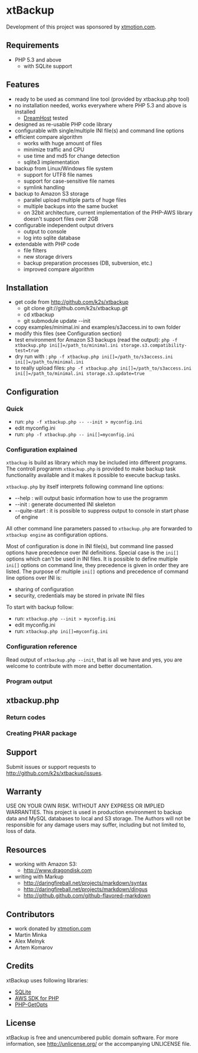 xtBackup
========

Development of this project was sponsored by [xtmotion.com](http://www.xtmotion.com).

Requirements
------------

* PHP 5.3 and above
  * with SQLite support

Features
--------

* ready to be used as command line tool (provided by xtbackup.php tool)
* no installation needed, works everywhere where PHP 5.3 and above is installed
  * [DreamHost](http://www.dreamhost.com/) tested
* designed as re-usable PHP code library
* configurable with single/multiple INI file(s) and command line options
* efficient compare algorithm
  * works with huge amount of files
  * minimize traffic and CPU
  * use time and md5 for change detection
  * sqlite3 implementation
* backup from Linux/Windows file system
  * support for UTF8 file names
  * support for case-sensitive file names
  * symlink handling
* backup to Amazon S3 storage
  * parallel upload multiple parts of huge files
  * multiple backups into the same bucket
  * on 32bit architecture, current implementation of the PHP-AWS library doesn't support files over 2GB
* configurable independent output drivers
  * output to console
  * log into sqlite database
* extendable with PHP code
  * file filters
  * new storage drivers
  * backup preparation processes (DB, subversion, etc.)
  * improved compare algorithm

Installation
------------

* get code from <http://github.com/k2s/xtbackup>
  * git clone git://github.com/k2s/xtbackup.git
  * cd xtbackup
  * git submodule update --init
* copy examples/minimal.ini and examples/s3access.ini to own folder
* modify this files (see Configuration section)
* test environment for Amazon S3 backups (read the output): `php -f xtbackup.php ini[]=/path_to/minimal.ini storage.s3.compatibility-test=true`
* dry run with : `php -f xtbackup.php ini[]=/path_to/s3access.ini ini[]=/path_to/minimal.ini`
* to really upload files: `php -f xtbackup.php ini[]=/path_to/s3access.ini ini[]=/path_to/minimal.ini storage.s3.update=true`

Configuration
-------------

### Quick

* run: `php -f xtbackup.php -- --init > myconfig.ini`
* edit myconfig.ini
* run: `php -f xtbackup.php -- ini[]=myconfig.ini`

### Configuration explained

`xtbackup` is build as library which may be included into different programs.
The controll programm `xtbackup.php` is provided to make backup task functionality available and it makes it possible to execute backup tasks.

`xtbackup.php` by itself interprets following command line options:

* --help : will output basic information how to use the programm
* --init : generate documented INI skeleton
* --quite-start : it is possible to suppress output to console in start phase of engine

All other command line parameters passed to `xtbackup.php` are forwarded to `xtbackup engine` as configuration options.

Most of configuration is done in INI file(s), but command line passed options have precedence over INI definitions.
Special case is the `ini[]` options which can't be used in INI files.
It is possible to define multiple `ini[]` options on command line, they precedence is given in order they are listed.
The purpose of multiple `ini[]` options and precedence of command line options over INI is:
* sharing of configuration
* security, credentials may be stored in private INI files

To start with backup follow:

* run: `xtbackup.php --init > myconfig.ini`
* edit myconfig.ini
* run: `xtbackup.php ini[]=myconfig.ini`

### Configuration reference

Read output of `xtbackup.php --init`, that is all we have and yes, you are welcome to contribute with more and better documentation.

### Program output

xtbackup.php
------------

### Return codes

### Creating PHAR package

Support
-------

Submit issues or support requests to <http://github.com/k2s/xtbackup/issues>.

Warranty
--------

USE ON YOUR OWN RISK. WITHOUT ANY EXPRESS OR IMPLIED WARRANTIES.
This project is used in production environment to backup data and MySQL databases to local and S3 storage.
The Authors will not be responsible for any damage users may suffer, including but not limited to, loss of data.

Resources
---------

* working with Amazon S3:
  * <http://www.dragondisk.com>
* writing with Markup
  * <http://daringfireball.net/projects/markdown/syntax>
  * <http://daringfireball.net/projects/markdown/dingus>
  * <http://github.github.com/github-flavored-markdown>

Contributors
------------

* work donated by [xtmotion.com](http://www.xtmotion.com)
* Martin Minka
* Alex Melnyk
* Artem Komarov

Credits
-------

xtBackup uses following libraries:

* [SQLite](http://www.sqlite.org/)
* [AWS SDK for PHP](https://github.com/amazonwebservices/aws-sdk-for-php)
* [PHP-GetOpts](https://github.com/hash-bang/PHP-GetOpts)

License
-------

xtBackup is free and unencumbered public domain software. For more information, see http://unlicense.org/ or the accompanying UNLICENSE file.